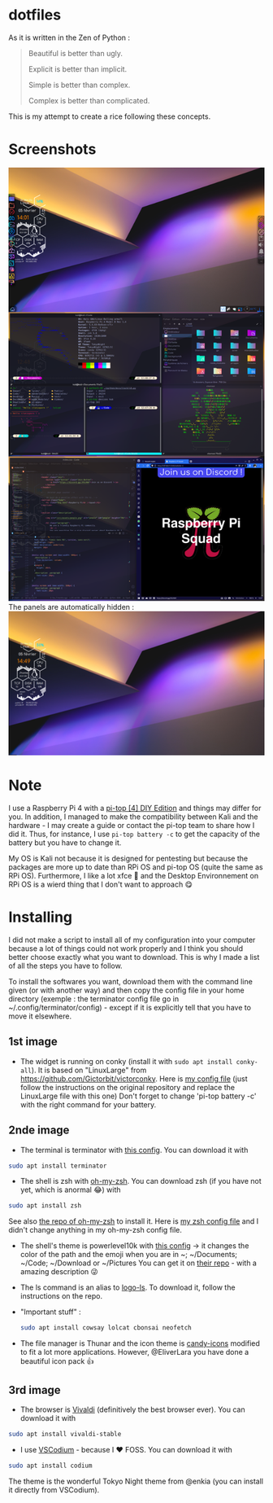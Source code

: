 # dotfiles

As it is written in the Zen of Python :
> Beautiful is better than ugly.
> 
> Explicit is better than implicit.
> 
> Simple is better than complex.
> 
> Complex is better than complicated.

This is my attempt to create a rice following these concepts.

# Screenshots

![Screenshot1](screenshots/rice.png)
The panels are automatically hidden :
![Screenshot2](screenshots/home.png)

# Note

I use a Raspberry Pi 4 with a [pi-top [4] DIY Edition](https://www.pi-top.com/products/diy-edition) and things may differ for you. In addition, I managed to make the compatibility between Kali and the hardware - I may create a guide or contact the pi-top team to share how I did it. Thus, for instance, I use `pi-top battery -c` to get the capacity of the battery but you have to change it.

My OS is Kali not because it is designed for pentesting but because the packages are more up to date than RPi OS and pi-top OS (quite the same as RPi OS). Furthermore, I like a lot xfce 💙 and the Desktop Environnement on RPi OS is a wierd thing that I don't want to approach 😋

# Installing

I did not make a script to install all of my configuration into your computer because a lot of things could not work properly and I think you should better choose exactly what you want to download. This is why I made a list of all the steps you have to follow.

To install the softwares you want, download them with the command line given (or with another way) and then copy the config file in your home directory (exemple : the terminator config file go in ~/.config/terminator/config) - except if it is explicitly tell that you have to move it elsewhere.


## 1st image

- The widget is running on conky (install it with `sudo apt install conky-all`). It is based on "LinuxLarge" from https://github.com/Gictorbit/victorconky. Here is [my config file](.conky/victorConky/LinuxLarge) (just follow the instructions on the original repository and replace the LinuxLarge file with this one) Don't forget to change 'pi-top battery -c' with the right command for your battery.



## 2nde image

- The terminal is terminator with [this config](.config/terminator/config). You can download it with
```bash
sudo apt install terminator
```

- The shell is zsh with [oh-my-zsh](https://ohmyz.sh). You can download zsh (if you have not yet, which is anormal 😂) with
```bash
sudo apt install zsh
```
See also [the repo of oh-my-zsh](https://github.com/ohmyzsh/ohmyzsh) to install it.
Here is [my zsh config file](.zshrc) and I didn't change anything in my oh-my-zsh config file.

- The shell's theme is powerlevel10k with [this config](.p10k.zsh) -> it changes the color of the path and the emoji when you are in ~; ~/Documents; ~/Code; ~/Download or ~/Pictures
You can get it on [their repo](https://github.com/romkatv/powerlevel10k) - with a amazing description 😜

- The ls command is an alias to [logo-ls](https://github.com/Yash-Handa/logo-ls). To download it, follow the instructions on the repo.

- "Important stuff" :
  ```bash
  sudo apt install cowsay lolcat cbonsai neofetch
  ```

- The file manager is Thunar and the icon theme is [candy-icons](https://www.opendesktop.org/p/1305251/) modified to fit a lot more applications. However, @EliverLara you have done a beautiful icon pack 👍


## 3rd image

- The browser is [Vivaldi](https://vivaldi.com/) (definitively the best browser ever). You can download it with
```bash
sudo apt install vivaldi-stable
```

- I use [VSCodium](https://vscodium.com) - because I ❤️ FOSS. You can download it with
```bash
sudo apt install codium
```
The theme is the wonderful Tokyo Night theme from @enkia (you can install it directly from VSCodium).
